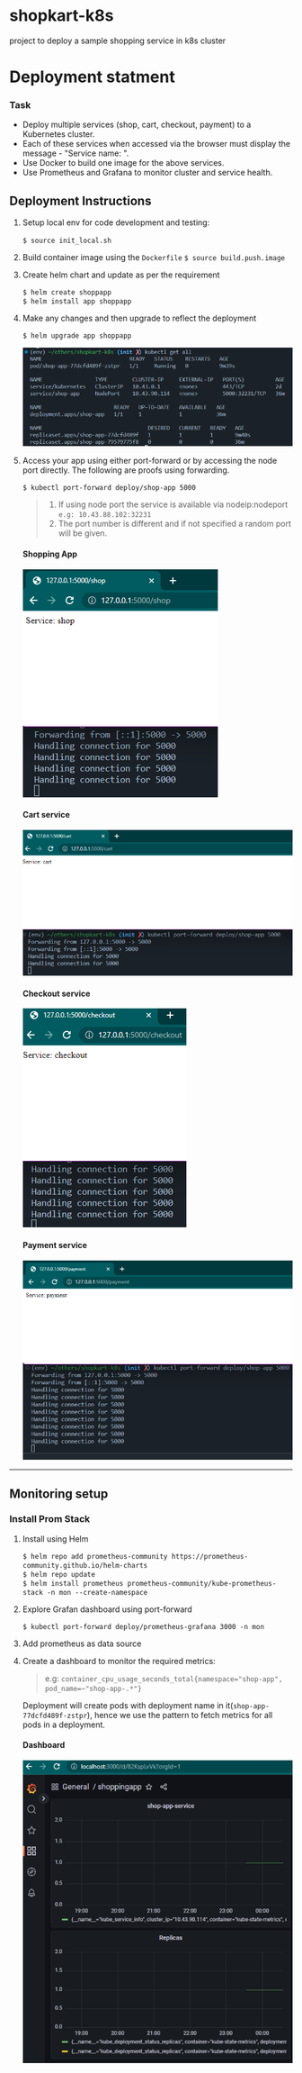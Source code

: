 # shopkart-k8s
project to deploy a sample shopping service in k8s cluster

# Deployment statment

### Task

* Deploy multiple services (shop, cart, checkout, payment) to a Kubernetes cluster.
* Each of these services when accessed via the browser must display the message - "Service name: <service-name>".
* Use Docker to build one image for the above services.
* Use Prometheus and Grafana to monitor cluster and service health.

## Deployment Instructions

1. Setup local env for code development and testing:

   `$ source init_local.sh`

2. Build container image using the `Dockerfile`
    `$ source build.push.image`

3. Create helm chart and update as per the requirement
    ```
    $ helm create shoppapp
    $ helm install app shoppapp
    ```
4. Make any changes and then upgrade to reflect the deployment
    ```
    $ helm upgrade app shoppapp
    ```
    ![deployment](./img/deployment.png)

5. Access your app using either port-forward or by accessing the node port directly. The following are proofs using forwarding.

    ```
    $ kubectl port-forward deploy/shop-app 5000
    ```
    > 1. If using node port the service is available via nodeip:nodeport
    > `e.g: 10.43.88.102:32231` 
    > 2. The port number is different and if not specified a random port will be given.

    #### Shopping App
    ![app](./img/shopping.png)
    
    #### Cart service
    ![cart](./img/cart.png)

    #### Checkout service
    ![checkout](./img/checkout.png)

    #### Payment service
    ![Payment](./img/payment.png)

---
## Monitoring setup
### Install Prom Stack
1. Install using Helm
    ```
    $ helm repo add prometheus-community https://prometheus-community.github.io/helm-charts
    $ helm repo update
    $ helm install prometheus prometheus-community/kube-prometheus-stack -n mon --create-namespace 
    ```
2. Explore Grafan dashboard using port-forward
    ```
    $ kubectl port-forward deploy/prometheus-grafana 3000 -n mon
    ```

3. Add prometheus as data source

4. Create a dashboard to monitor the required metrics:
    > e.g: `container_cpu_usage_seconds_total{namespace="shop-app", pod_name=~"shop-app-.*"}`

    Deployment will create pods with deployment name in it(`shop-app-77dcfd489f-zstpr`), hence we use the pattern to fetch metrics for all pods in a 
    deployment.

    #### Dashboard
    ![prom-grafana](./img/prom-mon.png)